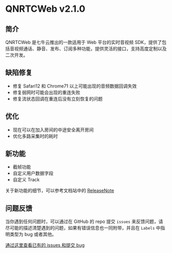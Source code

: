 # QNRTCWeb v2.1.0

## 简介
QNRTCWeb 是七牛云推出的一款适用于 Web 平台的实时音视频 SDK，提供了包括音视频通话、静音、发布、订阅多种功能，提供灵活的接口，支持高度定制以及二次开发。

## 缺陷修复
- 修复 Safari12 和 Chrome71 以上可能出现的音频数据回调失效
- 修复弱网时可能会出现的重连失败
- 修复流状态回调在重连后没有立刻恢复的问题

## 优化
- 现在可以在加入房间的中途安全离开房间
- 优化多路采集时的耗时

## 新功能
- 截帧功能
- 自定义用户数据字段
- 自定义 Track

关于新功能的细节，可以参考文档站中的 [ReleaseNote](https://doc.qnsdk.com/rtn/web/blog/2019/01/25/v2.1.0-release)

## 问题反馈

当你遇到任何问题时，可以通过在 GitHub 的 repo 提交 `issues` 来反馈问题，请尽可能的描述清楚遇到的问题，如果有错误信息也一同附带，并且在 ```Labels``` 中指明类型为 bug 或者其他。

[通过这里查看已有的 issues 和提交 bug](https://github.com/pili-engineering/QNRTC-Web/issues)

